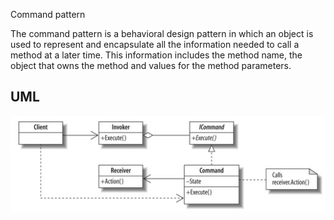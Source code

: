 Command pattern

The command pattern is a behavioral design pattern in which an object is used to represent and encapsulate all the information needed to call a method at a later time. This information includes the method name, the object that owns the method and values for the method parameters.

UML
-----

![Alt text](/design-patterns/uml/command.jpg)